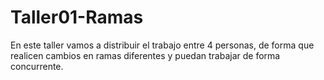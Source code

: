 # Taller01-Ramas
En este taller vamos a distribuir el trabajo entre 4 personas, de forma que realicen cambios en ramas diferentes y  puedan trabajar de forma concurrente.
